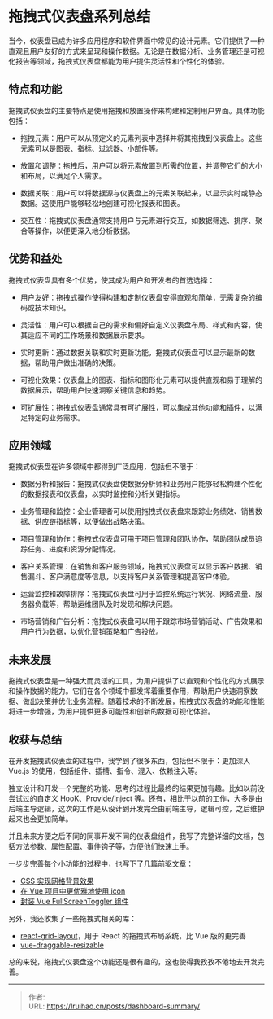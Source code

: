 # 拖拽式仪表盘系列总结


当今，仪表盘已成为许多应用程序和软件界面中常见的设计元素。它们提供了一种直观且用户友好的方式来呈现和操作数据。无论是在数据分析、业务管理还是可视化报告等领域，拖拽式仪表盘都能为用户提供灵活性和个性化的体验。

## 特点和功能

拖拽式仪表盘的主要特点是使用拖拽和放置操作来构建和定制用户界面。具体功能包括：

- 拖拽元素：用户可以从预定义的元素列表中选择并将其拖拽到仪表盘上。这些元素可以是图表、指标、过滤器、小部件等。

- 放置和调整：拖拽后，用户可以将元素放置到所需的位置，并调整它们的大小和布局，以满足个人需求。

- 数据关联：用户可以将数据源与仪表盘上的元素关联起来，以显示实时或静态数据。这使用户能够轻松地创建可视化报表和图表。

- 交互性：拖拽式仪表盘通常支持用户与元素进行交互，如数据筛选、排序、聚合等操作，以便更深入地分析数据。

## 优势和益处

拖拽式仪表盘具有多个优势，使其成为用户和开发者的首选选择：

- 用户友好：拖拽式操作使得构建和定制仪表盘变得直观和简单，无需复杂的编码或技术知识。

- 灵活性：用户可以根据自己的需求和偏好自定义仪表盘布局、样式和内容，使其适应不同的工作场景和数据展示要求。

- 实时更新：通过数据关联和实时更新功能，拖拽式仪表盘可以显示最新的数据，帮助用户做出准确的决策。

- 可视化效果：仪表盘上的图表、指标和图形化元素可以提供直观和易于理解的数据展示，帮助用户快速洞察关键信息和趋势。

- 可扩展性：拖拽式仪表盘通常具有可扩展性，可以集成其他功能和插件，以满足特定的业务需求。

## 应用领域

拖拽式仪表盘在许多领域中都得到广泛应用，包括但不限于：

- 数据分析和报告：拖拽式仪表盘使数据分析师和业务用户能够轻松构建个性化的数据报表和仪表盘，以实时监控和分析关键指标。

- 业务管理和监控：企业管理者可以使用拖拽式仪表盘来跟踪业务绩效、销售数据、供应链指标等，以便做出战略决策。

- 项目管理和协作：拖拽式仪表盘可用于项目管理和团队协作，帮助团队成员追踪任务、进度和资源分配情况。

- 客户关系管理：在销售和客户服务领域，拖拽式仪表盘可以显示客户数据、销售漏斗、客户满意度等信息，以支持客户关系管理和提高客户体验。

- 运营监控和故障排除：拖拽式仪表盘可用于监控系统运行状况、网络流量、服务器负载等，帮助运维团队及时发现和解决问题。

- 市场营销和广告分析：拖拽式仪表盘可以用于跟踪市场营销活动、广告效果和用户行为数据，以优化营销策略和广告投放。

## 未来发展

拖拽式仪表盘是一种强大而灵活的工具，为用户提供了以直观和个性化的方式展示和操作数据的能力。它们在各个领域中都发挥着重要作用，帮助用户快速洞察数据、做出决策并优化业务流程。随着技术的不断发展，拖拽式仪表盘的功能和性能将进一步增强，为用户提供更多可能性和创新的数据可视化体验。

## 收获与总结

在开发拖拽式仪表盘的过程中，我学到了很多东西，包括但不限于：更加深入 Vue.js 的使用，包括组件、插槽、指令、混入、依赖注入等。

独立设计和开发一个完整的功能、思考的过程比最终的结果更加有趣。比如以前没尝试过的自定义 HooK、Provide/Inject 等。还有，相比于以前的工作，大多是由后端主导逻辑，这次的工作是从设计到开发完全由前端主导，逻辑可控，之后维护起来也会更加简单。

并且未来方便之后不同的同事开发不同的仪表盘组件，我写了完整详细的文档，包括方法参数、属性配置、事件钩子等，方便他们快速上手。

一步步完善每个小功能的过程中，也写下了几篇前驱文章：

- [CSS 实现网格背景效果](/posts/grid-bg-image/)
- [在 Vue 项目中更优雅地使用 icon](/posts/vue-svg-icon/)
- [封装 Vue FullScreenToggler 组件](/posts/vue-fullscreen-toggler/)

另外，我还收集了一些拖拽式相关的库：

- [react-grid-layout](https://github.com/react-grid-layout/react-grid-layout)，用于 React 的拖拽式布局系统，比 Vue 版的更完善
- [vue-draggable-resizable](https://github.com/mauricius/vue-draggable-resizable)

总的来说，拖拽式仪表盘这个功能还是很有趣的，这也使得我孜孜不倦地去开发完善。


---

> 作者:   
> URL: https://lruihao.cn/posts/dashboard-summary/  

